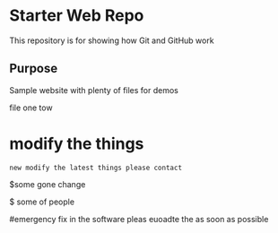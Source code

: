 # Starter Web Repo

This repository is for showing how Git and GitHub work

## Purpose

Sample website with plenty of files for demos

file one tow

# modify the things
	new modify the latest things please contact
	
$some gone change

$ some of people

#emergency fix in the software pleas euoadte the as soon as possible